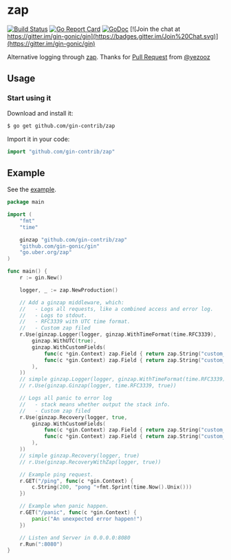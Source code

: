 # zap

[![Build Status](https://travis-ci.org/gin-contrib/zap.svg?branch=master)](https://travis-ci.org/gin-contrib/zap) [![Go Report Card](https://goreportcard.com/badge/github.com/gin-contrib/zap)](https://goreportcard.com/report/github.com/gin-contrib/zap)
[![GoDoc](https://godoc.org/github.com/gin-contrib/zap?status.svg)](https://godoc.org/github.com/gin-contrib/zap)
[![Join the chat at https://gitter.im/gin-gonic/gin](https://badges.gitter.im/Join%20Chat.svg)](https://gitter.im/gin-gonic/gin)

Alternative logging through [zap](https://github.com/uber-go/zap). Thanks for [Pull Request](https://github.com/gin-gonic/contrib/pull/129) from [@yezooz](https://github.com/yezooz)

## Usage

### Start using it

Download and install it:

```sh
$ go get github.com/gin-contrib/zap
```

Import it in your code:

```go
import "github.com/gin-contrib/zap"
```

## Example

See the [example](example/main.go).

[embedmd]:# (example/main.go go)
```go
package main

import (
	"fmt"
	"time"

	ginzap "github.com/gin-contrib/zap"
	"github.com/gin-gonic/gin"
	"go.uber.org/zap"
)

func main() {
	r := gin.New()

	logger, _ := zap.NewProduction()

	// Add a ginzap middleware, which:
	//   - Logs all requests, like a combined access and error log.
	//   - Logs to stdout.
	//   - RFC3339 with UTC time format.
	//   - Custom zap filed
	r.Use(ginzap.Logger(logger, ginzap.WithTimeFormat(time.RFC3339),
		ginzap.WithUTC(true),
		ginzap.WithCustomFields(
			func(c *gin.Context) zap.Field { return zap.String("custom_field1", "value1_"+c.ClientIP()) },
			func(c *gin.Context) zap.Field { return zap.String("custom_field2", "value2_"+c.ClientIP()) },
		),
	))
	// simple ginzap.Logger(logger, ginzap.WithTimeFormat(time.RFC3339), ginzap.WithUTC(true))
	// r.Use(ginzap.Ginzap(logger, time.RFC3339, true))

	// Logs all panic to error log
	//   - stack means whether output the stack info.
	//   - Custom zap filed
	r.Use(ginzap.Recovery(logger, true,
		ginzap.WithCustomFields(
			func(c *gin.Context) zap.Field { return zap.String("custom_field1", "value1_"+c.ClientIP()) },
			func(c *gin.Context) zap.Field { return zap.String("custom_field2", "value2_"+c.ClientIP()) },
		),
	))
	// simple ginzap.Recovery(logger, true)
	// r.Use(ginzap.RecoveryWithZap(logger, true))

	// Example ping request.
	r.GET("/ping", func(c *gin.Context) {
		c.String(200, "pong "+fmt.Sprint(time.Now().Unix()))
	})

	// Example when panic happen.
	r.GET("/panic", func(c *gin.Context) {
		panic("An unexpected error happen!")
	})

	// Listen and Server in 0.0.0.0:8080
	r.Run(":8080")
}
```
